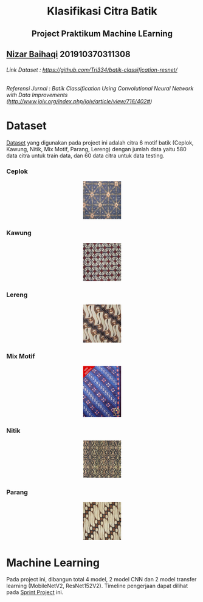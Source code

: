 <h1 align="center">
Klasifikasi Citra Batik
</h1>
<h2 align="center">
Project Praktikum Machine LEarning
</h2>

## [Nizar Baihaqi](https://github.com/n11bhq) 201910370311308


###### Link Dataset     : https://github.com/Tri334/batik-classification-resnet/
###### Referensi Jurnal : Batik Classification Using Convolutional Neural Network with Data Improvements (http://www.joiv.org/index.php/joiv/article/view/716/402#)

# **Dataset**
[Dataset](https://github.com/n11bhq/project-pembelajaran-mesin/tree/main/Batik%20Dataset) yang digunakan pada project ini adalah citra 6 motif batik (Ceplok, Kawung, Nitik, Mix Motif, Parang, Lereng) dengan jumlah data yaitu 580 data citra untuk train data, dan 60 data citra untuk data testing.

### **Ceplok**
<p align="center">
  <img src="https://github.com/n11bhq/project-pembelajaran-mesin/blob/main/Batik%20Dataset/Batik%20Dataset/Training/Ceplok/ceplok%20(1).jpg" width="100">
</p>

### **Kawung**
<p align="center">
 <img src="https://github.com/n11bhq/project-pembelajaran-mesin/blob/main/Batik%20Dataset/Batik%20Dataset/Training/Kawung/kawung%20(1).jpg" width="100">
</p>

### **Lereng**
<p align="center">
 <img src="https://github.com/n11bhq/project-pembelajaran-mesin/blob/main/Batik%20Dataset/Batik%20Dataset/Training/Lereng/lereng%20(10).jpg" width="100">
</p>

### **Mix Motif**
<p align="center">
 <img src="https://github.com/n11bhq/project-pembelajaran-mesin/blob/main/Batik%20Dataset/Batik%20Dataset/Training/Mix_motif/mix%20(24).jpg" width="100">
</p>

### **Nitik**
<p align="center">
 <img src="https://github.com/n11bhq/project-pembelajaran-mesin/blob/main/Batik%20Dataset/Batik%20Dataset/Training/Nitik/nitik%20(1).jpg" width="100">
</p>

### **Parang**
<p align="center">
 <img src="https://github.com/n11bhq/project-pembelajaran-mesin/blob/main/Batik%20Dataset/Batik%20Dataset/Training/Parang/parang%20(1).jpg" width="100">
</p>

# Machine Learning
Pada project ini, dibangun total 4 model, 2 model CNN dan 2 model transfer learning (MobileNetV2, ResNet152V2). Timeline pengerjaan dapat dilihat pada [Sprint Project](https://github.com/n11bhq/project-pembelajaran-mesin/blob/main/Sprint%20Project.jpg) ini.
